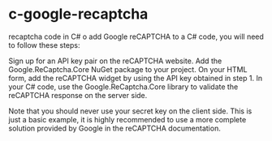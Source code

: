 # c-google-recaptcha
recaptcha  code in C#
o add Google reCAPTCHA to a C# code, you will need to follow these steps:

Sign up for an API key pair on the reCAPTCHA website.
Add the Google.ReCaptcha.Core NuGet package to your project.
On your HTML form, add the reCAPTCHA widget by using the API key obtained in step 1.
In your C# code, use the Google.ReCaptcha.Core library to validate the reCAPTCHA response on the server side.

Note that you should never use your secret key on the client side.
This is just a basic example, it is highly recommended to use a more complete solution provided by Google in the reCAPTCHA documentation.
